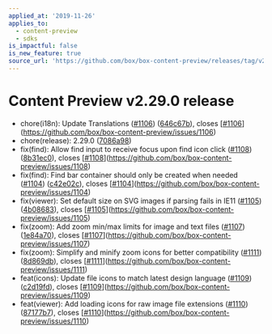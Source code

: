 ```yaml
---
applied_at: '2019-11-26'
applies_to:
  - content-preview
  - sdks
is_impactful: false
is_new_feature: true
source_url: 'https://github.com/box/box-content-preview/releases/tag/v2.29.0'
---
```


# Content Preview v2.29.0 release


* chore(i18n): Update Translations ([#1106](https://github.com/box/box-content-preview/pull/1106)) ([646c67b](https://github.com/box/box-content-preview/commit[646c67b](https://github.com/box/box-content-preview/commit/646c67b))), closes [[#1106](https://github.com/box/box-content-preview/pull/1106)](https://github.com/box/box-content-preview/issues/1106)
* chore(release): 2.29.0 ([7086a98](https://github.com/box/box-content-preview/commit[7086a98](https://github.com/box/box-content-preview/commit/7086a98)))
* fix(find): Allow find input to receive focus upon find icon click ([#1108](https://github.com/box/box-content-preview/pull/1108)) ([8b31ec0](https://github.com/box/box-content-preview/commit[8b31ec0](https://github.com/box/box-content-preview/commit/8b31ec0))), closes [[#1108](https://github.com/box/box-content-preview/pull/1108)](https://github.com/box/box-content-preview/issues/1108)
* fix(find): Find bar container should only be created when needed ([#1104](https://github.com/box/box-content-preview/pull/1104)) ([c42e02c](https://github.com/box/box-content-preview/commit[c42e02c](https://github.com/box/box-content-preview/commit/c42e02c))), closes [[#1104](https://github.com/box/box-content-preview/pull/1104)](https://github.com/box/box-content-preview/issues/1104)
* fix(viewer): Set default size on SVG images if parsing fails in IE11 ([#1105](https://github.com/box/box-content-preview/pull/1105)) ([4b08683](https://github.com/box/box-content-preview/commit[4b08683](https://github.com/box/box-content-preview/commit/4b08683))), closes [[#1105](https://github.com/box/box-content-preview/pull/1105)](https://github.com/box/box-content-preview/issues/1105)
* fix(zoom): Add zoom min/max limits for image and text files ([#1107](https://github.com/box/box-content-preview/pull/1107)) ([1e84a70](https://github.com/box/box-content-preview/commit[1e84a70](https://github.com/box/box-content-preview/commit/1e84a70))), closes [[#1107](https://github.com/box/box-content-preview/pull/1107)](https://github.com/box/box-content-preview/issues/1107)
* fix(zoom): Simplify and minify zoom icons for better compatibility ([#1111](https://github.com/box/box-content-preview/pull/1111)) ([8d869db](https://github.com/box/box-content-preview/commit[8d869db](https://github.com/box/box-content-preview/commit/8d869db))), closes [[#1111](https://github.com/box/box-content-preview/pull/1111)](https://github.com/box/box-content-preview/issues/1111)
* feat(icons): Update file icons to match latest design language ([#1109](https://github.com/box/box-content-preview/pull/1109)) ([c2d19fd](https://github.com/box/box-content-preview/commit[c2d19fd](https://github.com/box/box-content-preview/commit/c2d19fd))), closes [[#1109](https://github.com/box/box-content-preview/pull/1109)](https://github.com/box/box-content-preview/issues/1109)
* feat(viewer): Add loading icons for raw image file extensions ([#1110](https://github.com/box/box-content-preview/pull/1110)) ([87177b7](https://github.com/box/box-content-preview/commit[87177b7](https://github.com/box/box-content-preview/commit/87177b7))), closes [[#1110](https://github.com/box/box-content-preview/pull/1110)](https://github.com/box/box-content-preview/issues/1110)



